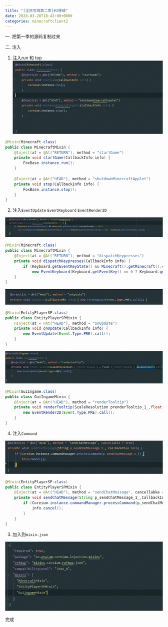 ```yaml
---
title: "[全民写端第二季]#2移植"
date: 2020-03-28T18:43:00+0800
categories: minecraftclient2
---
```


一. 把第一季的源码复制过来

二. 注入

1. 注入run 和 top 
![img](/assets/minecraftclient2/2-1.png)


```java
@Mixin(Minecraft.class)
public class MinecraftMixin {
    @Inject(at = @At("RETURN"), method = "startGame")
    private void startGame(CallbackInfo info) {
        FoxBase.instance.run();
    }

    @Inject(at = @At("HEAD"), method = "shutdownMinecraftApplet")
    private void stop(CallbackInfo info) {
        FoxBase.instance.stop();
    }
}
```

2. 注入`EventUpdate` `EventKeyboard` `EventRender2D`

![img](/assets/minecraftclient2/2-2.png)

```java
@Mixin(Minecraft.class)
public class MinecraftMixin {
    @Inject(at = @At("RETURN"), method = "dispatchKeypresses")
    private void dispatchKeypresses(CallbackInfo info) {
        if (Keyboard.getEventKeyState() && Minecraft().getMinecraft().currentScreen == null)
            new EventKeyboard(Keyboard.getEventKey() == 0 ? Keyboard.getEventCharacter() + 256 : Keyboard,getEventKey()).call();
    }
}
```

![img](/assets/minecraftclient2/2-3.png)


```java
@Mixin(EntityPlayerSP.class)
public class EntityPlayerSPMixin {
    @Inject(at = @At("HEAD"), method = "onUpdate")
    private void onUpdate(CallbackInfo info) {
        new EventUpdate(Event.Type.PRE).call();
    }
}
```

![img](/assets/minecraftclient2/2-4.png)

```java
@Mixin(GuiIngame.class)
public class GuiIngameMixin {
    @Inject(at = @At("HEAD"), method = "renderTooltip")
    private void renderTooltip(ScaleResolution prenderTooltio_1_,float prenderTooltio_2_,CallbackInfo info) {
        new EventRender2D(Event.Type.PRE).call();
    }
}
```

4. 注入`Command`

![img](/assets/minecraftclient2/2-5.png)


```java
@Mixin(EntityPlayerSP.class)
public class EntityPlayerSPMixin {
    @Inject(at = @At("HEAD"), method = "sendChatMessage", cancellabke = true)
    private void sendChatMessage(String p_sendChatMessage_1_,CallbackInfo info) {
        if (Coreium.instance.commandManager.processCommand(p_sendChatMessage_1_)) {
            info.cancel();
        }
    }
}
```

3. 加入到`mixin.json`

![img](/assets/minecraftclient2/2-6.png)


完成
